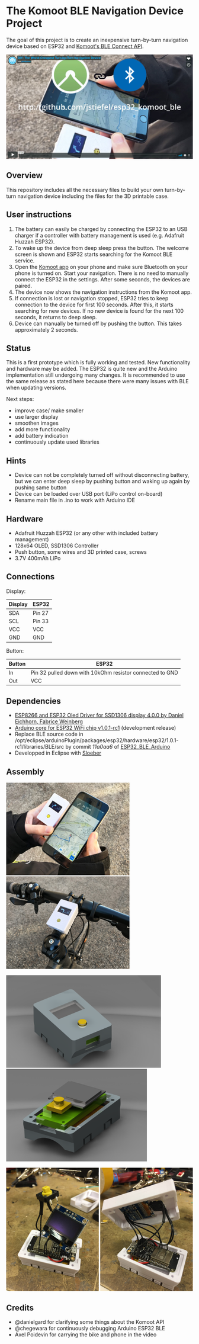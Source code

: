 # The Komoot BLE Navigation Device Project

The goal of this project is to create an inexpensive turn-by-turn navigation device based on ESP32 and [Komoot's BLE Connect API](https://github.com/komoot/BLEConnect).

[![DIY: The World Cheapest Turn-by-Turn Navigation Device](images/vimeo_screenshot.jpg)](https://vimeo.com/308569903 "DIY: The World Cheapest Turn-by-Turn Navigation Device - Click to Watch!")

## Overview

This repository includes all the necessary files to build your own turn-by-turn navigation device including the files for the 3D printable case.

## User instructions
1. The battery can easily be charged by connecting the ESP32 to an USB charger if a controller with battery management is used (e.g. Adafruit Huzzah ESP32).
2. To wake up the device from deep sleep press the button. The welcome screen is shown and ESP32 starts searching for the Komoot BLE service.
3. Open the [Komoot app](https://www.komoot.de/) on your phone and make sure Bluetooth on your phone is turned on. Start your navigation. There is no need to manually connect the ESP32 in the settings. After some seconds, the devices are paired.
4. The device now shows the navigation instructions from the Komoot app. 
5. If connection is lost or navigation stopped, ESP32 tries to keep connection to the device for first 100 seconds. After this, it starts searching for new devices. If no new device is found for the next 100 seconds, it returns to deep sleep.
6. Device can manually be turned off by pushing the button. This takes approximately 2 seconds.

## Status

This is a first prototype which is fully working and tested. New functionality and hardware may be added. The ESP32 is quite new and the Arduino implementation still undergoing many changes. It is recommended to use the same release as stated here because there were many issues with BLE when updating versions.

Next steps:

- improve case/ make smaller
- use larger display
- smoothen images
- add more functionality
- add battery indication
- continuously update used libraries

## Hints

- Device can not be completely turned off without disconnecting battery, but we can enter deep sleep by pushing button and waking up again by pushing same button
- Device can be loaded over USB port (LiPo control on-board)
- Rename main file in .ino to work with Arduino IDE


## Hardware

- Adafruit Huzzah ESP32 (or any other with included battery management)
- 128x64 OLED, SSD1306 Controller
- Push button, some wires and 3D printed case, screws
- 3.7V 400mAh LiPo

## Connections

Display:

| Display | ESP32 |
|---|---|
|SDA|Pin 27|
|SCL|Pin 33|
|VCC|VCC|
|GND|GND|

Button:

| Button | ESP32 |
|---|---|
|In|Pin 32 pulled down with 10kOhm resistor connected to GND|
|Out|VCC|

## Dependencies

- [ESP8266 and ESP32 Oled Driver for SSD1306 display 4.0.0 by Daniel Eichhorn, Fabrice Weinberg](https://github.com/ThingPulse/esp8266-oled-ssd1306)
- [Arduino core for ESP32 WiFi chip v1.0.1-rc1](https://github.com/espressif/arduino-esp32) (development release)
- Replace BLE source code in /opt/eclipse/arduinoPlugin/packages/esp32/hardware/esp32/1.0.1-rc1/libraries/BLE/src by commit _11a0aa6_ of [ESP32_BLE_Arduino](https://github.com/nkolban/ESP32_BLE_Arduino)
- Developped in Eclipse with [Sloeber](https://github.com/Sloeber/arduino-eclipse-plugin)

## Assembly

<img src="images/img2.jpg" height="250"/> <img src="images/img3.jpg" height="250"/> <br/>

<img src="images/assembly2.png" height="250"/> <img src="images/assembly4.png" height="250"/> <br/>

<img src="images/img4.jpg" width="250"/> <img src="images/img5.jpg" width="250"/> 


## Credits
- @danielgard for clarifying some things about the Komoot API
- @chegewara for continuously debugging Arduino ESP32 BLE
- Axel Poidevin for carrying the bike and phone in the video


